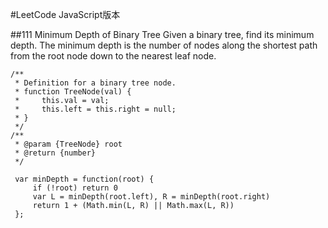 #LeetCode JavaScript版本

##111 Minimum Depth of Binary Tree
Given a binary tree, find its minimum depth.
The minimum depth is the number of nodes along the shortest path from the root node down to the nearest leaf node.

```
/**
 * Definition for a binary tree node.
 * function TreeNode(val) {
 *     this.val = val;
 *     this.left = this.right = null;
 * }
 */
/**
 * @param {TreeNode} root
 * @return {number}
 */

 var minDepth = function(root) {  
     if (!root) return 0  
     var L = minDepth(root.left), R = minDepth(root.right)  
     return 1 + (Math.min(L, R) || Math.max(L, R))  
 };  
```
